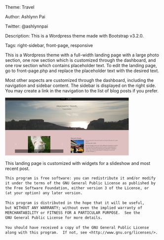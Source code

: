 
Theme: Travel

Author: Ashlynn Pai

Twitter: @ashlynnpai

Description: This is a Wordpress theme made with Bootstrap v3.2.0.

Tags: right-sidebar, front-page, responsive

This is a Wordpress theme with a full-width landing page with a large photo section, one row section which is customized through the dashboard, and one row section which contains placeholder text.
To edit the landing page, go to front-page.php and replace the placeholder text with the desired text.

Most other aspects are customized through the dashboard, including the navigation and sidebar content. The sidebar is displayed on the right side.
You may create a link in the navigation to the list of blog posts if you prefer.

![Alt text](screenshot.jpg?raw=true "Travel Theme Landing Page")

This landing page is customized with widgets for a slideshow and most recent post.


    This program is free software: you can redistribute it and/or modify
    it under the terms of the GNU General Public License as published by
    the Free Software Foundation, either version 3 of the License, or
    (at your option) any later version.

    This program is distributed in the hope that it will be useful,
    but WITHOUT ANY WARRANTY; without even the implied warranty of
    MERCHANTABILITY or FITNESS FOR A PARTICULAR PURPOSE.  See the
    GNU General Public License for more details.

    You should have received a copy of the GNU General Public License
    along with this program.  If not, see <http://www.gnu.org/licenses/>.